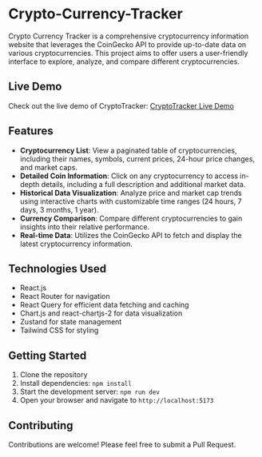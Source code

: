 # Crypto-Currency-Tracker

Crypto Currency Tracker is a comprehensive cryptocurrency information website that leverages the CoinGecko API to provide up-to-date data on various cryptocurrencies. This project aims to offer users a user-friendly interface to explore, analyze, and compare different cryptocurrencies.

## Live Demo

Check out the live demo of CryptoTracker: [CryptoTracker Live Demo](https://crypto-currency-tracker-git-main-vaibhavchittoras-projects.vercel.app/)

## Features

- **Cryptocurrency List**: View a paginated table of cryptocurrencies, including their names, symbols, current prices, 24-hour price changes, and market caps.
- **Detailed Coin Information**: Click on any cryptocurrency to access in-depth details, including a full description and additional market data.
- **Historical Data Visualization**: Analyze price and market cap trends using interactive charts with customizable time ranges (24 hours, 7 days, 3 months, 1 year).
- **Currency Comparison**: Compare different cryptocurrencies to gain insights into their relative performance.
- **Real-time Data**: Utilizes the CoinGecko API to fetch and display the latest cryptocurrency information.

## Technologies Used

- React.js
- React Router for navigation
- React Query for efficient data fetching and caching
- Chart.js and react-chartjs-2 for data visualization
- Zustand for state management
- Tailwind CSS for styling

## Getting Started

1. Clone the repository
2. Install dependencies: `npm install`
3. Start the development server: `npm run dev`
4. Open your browser and navigate to `http://localhost:5173`

## Contributing

Contributions are welcome! Please feel free to submit a Pull Request.
